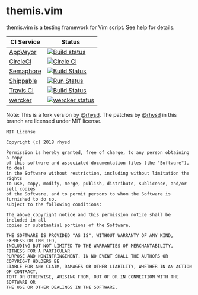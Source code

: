 # themis.vim

themis.vim is a testing framework for Vim script.
See [help](doc/themis.txt) for details.

CI Service                                    | Status
----------                                    | ------
[AppVeyor](https://ci.appveyor.com/)          | [![Build status](https://ci.appveyor.com/api/projects/status/hr4us4ogbir0177i/branch/master?svg=true)](https://ci.appveyor.com/project/thinca/vim-themis/branch/master)
[CircleCI](https://circleci.com/)             | [![Circle CI](https://circleci.com/gh/thinca/vim-themis/tree/master.svg?style=svg)](https://circleci.com/gh/thinca/vim-themis/tree/master)
[Semaphore](https://semaphoreci.com/)         | [![Build Status](https://semaphoreci.com/api/v1/projects/49e31cae-d92f-4d50-a0ed-632a94ba9ca1/319490/badge.svg)](https://semaphoreci.com/thinca/vim-themis)
[Shippable](https://app.shippable.com/)       | [![Run Status](https://api.shippable.com/projects/54a186acd46935d5fbc11cfb/badge?branch=master)](https://app.shippable.com/projects/54a186acd46935d5fbc11cfb)
[Travis CI](https://travis-ci.org/)           | [![Build Status](https://travis-ci.org/thinca/vim-themis.svg?branch=master)](https://travis-ci.org/thinca/vim-themis)
[wercker](https://app.wercker.com/)           | [![wercker status](https://app.wercker.com/status/4c5cb9f41d67922a9bcb858a74ed5409/m/master "wercker status")](https://app.wercker.com/project/bykey/4c5cb9f41d67922a9bcb858a74ed5409)

Note: This is a fork version by [@rhysd](https://github.com/rhysd). The patches
by [@rhysd](https://github.com/rhysd) in this branch are licensed under MIT license.

```
MIT License

Copyright (c) 2018 rhysd

Permission is hereby granted, free of charge, to any person obtaining a copy
of this software and associated documentation files (the "Software"), to deal
in the Software without restriction, including without limitation the rights
to use, copy, modify, merge, publish, distribute, sublicense, and/or sell copies
of the Software, and to permit persons to whom the Software is furnished to do so,
subject to the following conditions:

The above copyright notice and this permission notice shall be included in all
copies or substantial portions of the Software.

THE SOFTWARE IS PROVIDED "AS IS", WITHOUT WARRANTY OF ANY KIND, EXPRESS OR IMPLIED,
INCLUDING BUT NOT LIMITED TO THE WARRANTIES OF MERCHANTABILITY, FITNESS FOR A PARTICULAR
PURPOSE AND NONINFRINGEMENT. IN NO EVENT SHALL THE AUTHORS OR COPYRIGHT HOLDERS BE
LIABLE FOR ANY CLAIM, DAMAGES OR OTHER LIABILITY, WHETHER IN AN ACTION OF CONTRACT,
TORT OR OTHERWISE, ARISING FROM, OUT OF OR IN CONNECTION WITH THE SOFTWARE OR
THE USE OR OTHER DEALINGS IN THE SOFTWARE.
```
